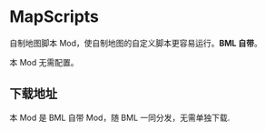 # MapScripts

自制地图脚本 Mod，使自制地图的自定义脚本更容易运行。**BML 自带**。

本 Mod 无需配置。

## 下载地址

本 Mod 是 BML 自带 Mod，随 BML 一同分发，无需单独下载.
